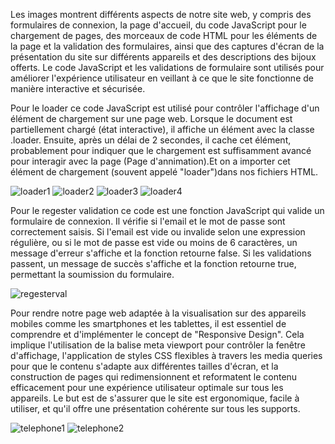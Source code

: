 Les images montrent différents aspects de notre site web, y compris des formulaires de connexion, la page d'accueil, du code JavaScript pour le chargement de pages, des morceaux de code HTML pour les éléments de la page et la validation des formulaires, ainsi que des captures d'écran de la présentation du site sur différents appareils et des descriptions des bijoux offerts.
Le code JavaScript et les validations de formulaire sont utilisés pour améliorer l'expérience utilisateur en veillant à ce que le site fonctionne de manière interactive et sécurisée.

Pour le loader ce code JavaScript est utilisé pour contrôler l'affichage d'un élément de chargement sur une page web. Lorsque le document est partiellement chargé (état interactive), il affiche un élément avec la classe .loader. Ensuite, après un délai de 2 secondes, il cache cet élément, probablement pour indiquer que le chargement est suffisamment avancé pour interagir avec la page (Page d'annimation).Et on a importer cet 
élément de chargement (souvent appelé "loader")dans nos fichiers HTML.

![loader1](https://github.com/mekency/PerlesDeLuxeU3/assets/156733944/cde1df50-731f-4f66-a367-522c8d808f30)
![loader2](https://github.com/mekency/PerlesDeLuxeU3/assets/156733944/e78bfbba-302b-415e-9b15-1fa4623d32f7)
![loader3](https://github.com/mekency/PerlesDeLuxeU3/assets/156733944/a662bc5c-022d-40a3-9a24-4adb7eaa0c7c)
![loader4](https://github.com/mekency/PerlesDeLuxeU3/assets/156733944/b4b09781-9761-473f-8a69-ee675d7ce5df)

Pour le regester validation ce code est une fonction JavaScript qui valide un formulaire de connexion. Il vérifie si l'email et le mot de passe sont correctement saisis. Si l'email est vide ou invalide selon une expression régulière, ou si le mot de passe est vide ou moins de 6 caractères, un message d'erreur s'affiche et la fonction retourne false. Si les validations passent, un message de succès s'affiche et la fonction retourne true, permettant la soumission du formulaire.

![regesterval](https://github.com/mekency/PerlesDeLuxeU3/assets/156733944/0920c67f-0cb8-4a83-83a4-ddc2735ddfac)

Pour rendre notre page web adaptée à la visualisation sur des appareils mobiles comme les smartphones et les tablettes, il est essentiel de comprendre et d'implémenter le concept de "Responsive Design". Cela implique l'utilisation de la balise meta viewport pour contrôler la fenêtre d'affichage, l'application de styles CSS flexibles à travers les media queries pour que le contenu s'adapte aux différentes tailles d'écran, et la construction de pages qui redimensionnent et reformatent le contenu efficacement pour une expérience utilisateur optimale sur tous les appareils. Le but est de s'assurer que le site est ergonomique, facile à utiliser, et qu'il offre une présentation cohérente sur tous les supports.

![telephone1](https://github.com/mekency/PerlesDeLuxeU3/assets/156733944/5362d479-deb3-4a35-b63c-f7a79dc9b887)
![telephone2](https://github.com/mekency/PerlesDeLuxeU3/assets/156733944/1b58097d-c843-4980-baf6-708709299895)

